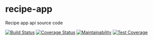 # recipe-app
Recipe app api source code

[![Build Status](https://travis-ci.org/Mastersam07/recipe-app.svg?branch=master)](https://travis-ci.org/Mastersam07/recipe-app)
[![Coverage Status](https://coveralls.io/repos/github/Mastersam07/recipe-app/badge.svg)](https://coveralls.io/github/Mastersam07/recipe-app)
[![Maintainability](https://api.codeclimate.com/v1/badges/f8593789ee9d560122bb/maintainability)](https://codeclimate.com/github/Mastersam07/recipe-app/maintainability)
[![Test Coverage](https://api.codeclimate.com/v1/badges/f8593789ee9d560122bb/test_coverage)](https://codeclimate.com/github/Mastersam07/recipe-app/test_coverage)